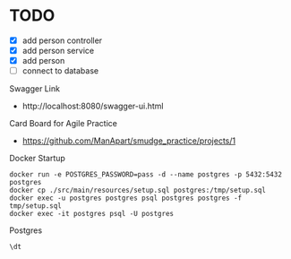 # TODO
- [X] add person controller
- [X] add person service
- [X] add person
- [ ] connect to database

Swagger Link
- http://localhost:8080/swagger-ui.html

Card Board for Agile Practice
- https://github.com/ManApart/smudge_practice/projects/1

Docker Startup
```
docker run -e POSTGRES_PASSWORD=pass -d --name postgres -p 5432:5432 postgres
docker cp ./src/main/resources/setup.sql postgres:/tmp/setup.sql
docker exec -u postgres postgres psql postgres postgres -f tmp/setup.sql
docker exec -it postgres psql -U postgres
```

Postgres
```
\dt
```